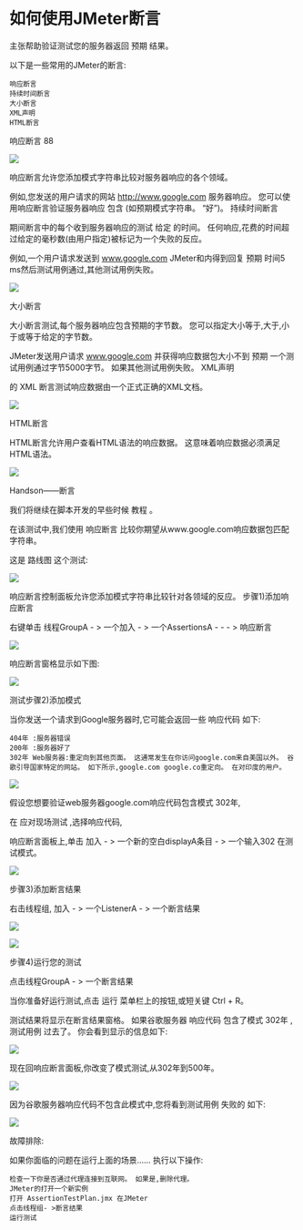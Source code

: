 # 如何使用JMeter断言

主张帮助验证测试您的服务器返回 预期 结果。

以下是一些常用的JMeter的断言:
 
   
    响应断言
    持续时间断言
    大小断言
    XML声明
    HTML断言

响应断言 88

![](./images/TestPlanAssertion.png)

响应断言允许您添加模式字符串比较对服务器响应的各个领域。

例如,您发送的用户请求的网站 http://www.google.com 服务器响应。 您可以使用响应断言验证服务器响应 包含 (如预期模式字符串。 “好”)。
持续时间断言

期间断言中的每个收到服务器响应的测试 给定 的时间。 任何响应,花费的时间超过给定的毫秒数(由用户指定)被标记为一个失败的反应。

例如,一个用户请求发送到 www.google.com JMeter和内得到回复 预期 时间5 ms然后测试用例通过,其他测试用例失败。

![](./images/HTTPRequestAssertion.png)

大小断言  

大小断言测试,每个服务器响应包含预期的字节数。 您可以指定大小等于,大于,小于或等于给定的字节数。

JMeter发送用户请求 www.google.com 并获得响应数据包大小不到 预期 一个测试用例通过字节5000字节。 如果其他测试用例失败。
XML声明

的 XML 断言测试响应数据由一个正式正确的XML文档。

![](./images/XMLAssertion.png)

HTML断言

HTML断言允许用户查看HTML语法的响应数据。 这意味着响应数据必须满足HTML语法。

![](./images/HTMLAssertion.png)

Handson——断言

我们将继续在脚本开发的早些时候 教程 。

在该测试中,我们使用 响应断言 比较你期望从www.google.com响应数据包匹配字符串。

这是 路线图 这个测试:

![](./images/FlowAssertion.png)

响应断言控制面板允许您添加模式字符串比较针对各领域的反应。
步骤1)添加响应断言

右键单击 线程GroupA - > 一个加入 - > 一个AssertionsA - - - > 响应断言

![](./images/AddResponseAssertion.png)

响应断言窗格显示如下图:

![](./images/ResponseAssertionPane.png)

测试步骤2)添加模式

当你发送一个请求到Google服务器时,它可能会返回一些 响应代码 如下:

    404年 :服务器错误
    200年 :服务器好了
    302年 Web服务器:重定向到其他页面。 这通常发生在你访问google.com来自美国以外。 谷歌引导国家特定的网站。 如下所示,google.com google.co重定向。 在对印度的用户。

 

![](./images/GoogleRedirect.gif)

 

假设您想要验证web服务器google.com响应代码包含模式 302年,

在 应对现场测试 ,选择响应代码,

响应断言面板上,单击 加入 - >  一个新的空白displayA条目 - > 一个输入302 在测试模式。

![](./images/AssertionPattern.png)

步骤3)添加断言结果

右击线程组, 加入 - > 一个ListenerA - > 一个断言结果

![](./images/AddAssertionResult.png)

![](./images/AssertionResults.png)

步骤4)运行您的测试

点击线程GroupA - > 一个断言结果

当你准备好运行测试,点击 运行 菜单栏上的按钮,或短关键 Ctrl + R。

测试结果将显示在断言结果窗格。 如果谷歌服务器 响应代码 包含了模式 302年 ,测试用例 过去了。 你会看到显示的信息如下:

![](./images/RunYourTestAssertionResult.png)

现在回响应断言面板,你改变了模式测试,从302年到500年。

![](./images/AssertionUpdate.png)

因为谷歌服务器响应代码不包含此模式中,您将看到测试用例 失败的 如下:

![](./images/HTTPResponseAssertionResult.png)

故障排除:

如果你面临的问题在运行上面的场景…… 执行以下操作:

    检查一下你是否通过代理连接到互联网。 如果是,删除代理。
    JMeter的打开一个新实例
    打开 AssertionTestPlan.jmx 在JMeter
    点击线程组- >断言结果
    运行测试
